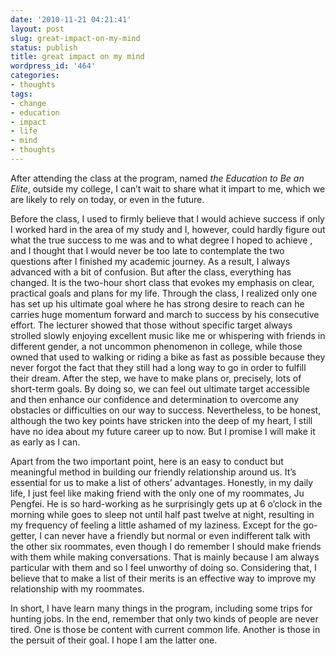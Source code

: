 ```yaml
---
date: '2010-11-21 04:21:41'
layout: post
slug: great-impact-on-my-mind
status: publish
title: great impact on my mind
wordpress_id: '464'
categories:
- thoughts
tags:
- change
- education
- impact
- life
- mind
- thoughts
---
```


After attending the class at the program, named _the Education to Be an Elite_, outside my college, I can’t wait to share what it impart to me, which we are likely to rely on today, or even in the future.

Before the class, I used to firmly believe that I would achieve success if only I worked hard in the area of my study and I, however, could hardly figure out what the true success to me was and to what degree I hoped to achieve , and I thought that I would never be too late to contemplate the two questions after I finished my academic journey. As a result, I always advanced with a bit of confusion. But after the class, everything has changed. It is the two-hour short class that evokes my emphasis on clear, practical goals and plans for my life. Through the class, I realized only one has set up his ultimate goal where he has strong desire to reach can he carries huge momentum forward and march to success by his consecutive effort. The lecturer showed that those without specific target always strolled slowly enjoying excellent music like me or whispering with friends in different gender, a not uncommon phenomenon in college, while those owned that used to walking or riding a bike as fast as possible because they never forgot the fact that they still had a long way to go in order to fulfill their dream. After the step, we have to make plans or, precisely, lots of short-term goals. By doing so, we can feel out ultimate target accessible and then enhance our confidence and determination to overcome any obstacles or difficulties on our way to success. Nevertheless, to be honest, although the two key points have stricken into the deep of my heart, I still have no idea about my future career up to now. But I promise I will make it as early as I can.

Apart from the two important point, here is an easy to conduct but meaningful method in building our friendly relationship around us. It’s essential for us to make a list of others’ advantages. Honestly, in my daily life, I just feel like making friend with the only one of my roommates, Ju Pengfei. He is so hard-working as he surprisingly gets up at 6 o’clock in the morning while goes to sleep not until half past twelve at night, resulting in my frequency of feeling a little ashamed of my laziness. Except for the go-getter, I can never have a friendly but normal or even indifferent talk with the other six roommates, even though I do remember I should make friends with them while making conversations. That is mainly because I am always particular with them and so I feel unworthy of doing so. Considering that, I believe that to make a list of their merits is an effective way to improve my relationship with my roommates.

In short, I have learn many things in the program, including some trips for hunting jobs. In the end, remember that only two kinds of people are never tired. One is those be content with current common life. Another is those in the persuit of their goal. I hope I am the latter one.
